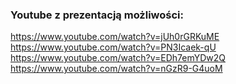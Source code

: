<h3>Youtube z prezentacją możliwości:</h3>

https://www.youtube.com/watch?v=jUh0rGRKuME<br>
https://www.youtube.com/watch?v=PN3Icaek-qU<br>
https://www.youtube.com/watch?v=EDh7emYDw2Q<br>
https://www.youtube.com/watch?v=nGzR9-G4uoM<br>

